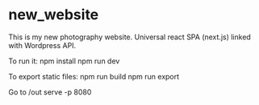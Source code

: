 # new_website

This is my new photography website. Universal react SPA (next.js) linked with Wordpress API.

To run it:
npm install
npm run dev

To export static files:
npm run build
npm run export

Go to /out
serve -p 8080
